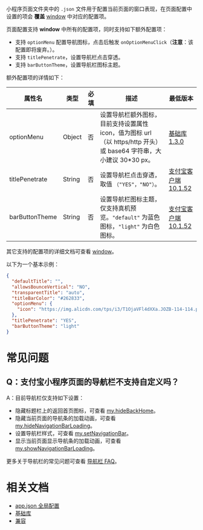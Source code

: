 小程序页面文件夹中的 `.json` 文件用于配置当前页面的窗口表现，在页面配置中设置的项会 **覆盖** [window](https://opendocs.alipay.com/mini/framework/app-json#window) 中对应的配置项。

页面配置支持 **window** 中所有的配置项，同时支持如下额外配置项：

- 支持 `optionMenu` 配置导航图标，点击后触发 `onOptionMenuClick`（**注意**：该配置即将废弃。）。
- 支持 `titlePenetrate`，设置导航栏点击穿透。
- 支持 `barButtonTheme`，设置导航栏图标主题。

额外配置项的详情如下：

| **属性名** | **类型** | **必填** | **描述** | **最低版本** |
| --- | --- | --- | --- | --- |
| optionMenu | Object | 否 | 设置导航栏额外图标，目前支持设置属性 icon，值为图标 url（以 https/http 开头）或 base64 字符串，大小建议 30*30 px。 | [基础库 1.3.0](https://opendocs.alipay.com/mini/framework/compatibility) |
| titlePenetrate | String | 否 | 设置导航栏点击穿透，取值 `（"YES"，"NO"）`。 | [支付宝客户端 10.1.52](https://opendocs.alipay.com/mini/framework/compatibility) |
| barButtonTheme | String | 否 | 设置导航栏图标主题，仅支持真机预览。`"default"` 为蓝色图标，`"light"` 为白色图标。 | [支付宝客户端 10.1.52](https://opendocs.alipay.com/mini/framework/compatibility) |

其它支持的配置项的详细文档可查看 [window](https://opendocs.alipay.com/mini/framework/app-json#window)。

以下为一个基本示例：

```json
{
  "defaultTitle": "",
  "allowsBounceVertical": "NO",
  "transparentTitle": "auto",
  "titleBarColor": "#262833",
  "optionMenu": {
    "icon": "https://img.alicdn.com/tps/i3/T1OjaVFl4dXXa.JOZB-114-114.png"
  },
  "titlePenetrate": "YES",
  "barButtonTheme": "light"
}
```

# 常见问题
## Q：支付宝小程序页面的导航栏不支持自定义吗？
A：目前导航栏仅支持如下设置：
- 隐藏标题栏上的返回首页图标，可查看 [my.hideBackHome](https://opendocs.alipay.com/mini/api/ui-navigate)。
- 隐藏当前页面的导航条的加载动画，可查看 [my.hideNavigationBarLoading](https://opendocs.alipay.com/mini/api/ncgsga)。
- 设置导航栏样式，可查看 [my.setNavigationBar](https://opendocs.alipay.com/mini/api/xwq8e6)。
- 显示当前页面显示导航条的加载动画，可查看 [my.showNavigationBarLoading](https://opendocs.alipay.com/mini/api/lydg2a)。

更多关于导航栏的常见问题可查看 [导航栏 FAQ](https://opendocs.alipay.com/mini/007l6m)。

# 相关文档
- [app.json 全局配置](https://opendocs.alipay.com/mini/framework/app-json)
- [基础库](https://opendocs.alipay.com/mini/framework/lib)
- [兼容](https://opendocs.alipay.com/mini/framework/compatibility)
